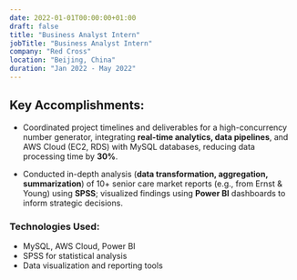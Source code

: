 ```yaml
---
date: 2022-01-01T00:00:00+01:00
draft: false
title: "Business Analyst Intern"
jobTitle: "Business Analyst Intern"
company: "Red Cross"
location: "Beijing, China"
duration: "Jan 2022 - May 2022"
---
```

## Key Accomplishments:

- Coordinated project timelines and deliverables for a high-concurrency number generator, integrating **real-time analytics, data pipelines**, and AWS Cloud (EC2, RDS) with MySQL databases, reducing data processing time by **30%**.

- Conducted in-depth analysis (**data transformation, aggregation, summarization**) of 10+ senior care market reports (e.g., from Ernst & Young) using **SPSS**; visualized findings using **Power BI** dashboards to inform strategic decisions.

### Technologies Used:
- MySQL, AWS Cloud, Power BI
- SPSS for statistical analysis
- Data visualization and reporting tools